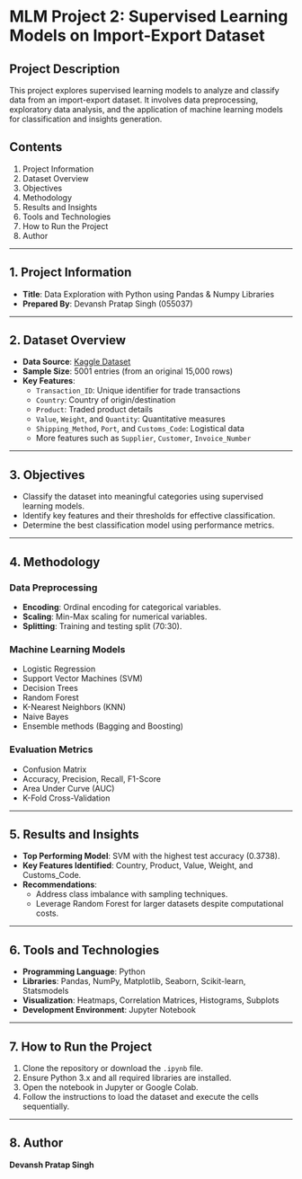 # MLM Project 2: Supervised Learning Models on Import-Export Dataset

## Project Description
This project explores supervised learning models to analyze and classify data from an import-export dataset. It involves data preprocessing, exploratory data analysis, and the application of machine learning models for classification and insights generation.

## Contents
1. Project Information
2. Dataset Overview
3. Objectives
4. Methodology
5. Results and Insights
6. Tools and Technologies
7. How to Run the Project
8. Author

---

## 1. Project Information
- **Title**: Data Exploration with Python using Pandas & Numpy Libraries
- **Prepared By**: Devansh Pratap Singh (055037)

---

## 2. Dataset Overview
- **Data Source**: [Kaggle Dataset](https://www.kaggle.com/datasets/chakilamvishwas/imports-exports-15000)
- **Sample Size**: 5001 entries (from an original 15,000 rows)
- **Key Features**:
  - `Transaction_ID`: Unique identifier for trade transactions
  - `Country`: Country of origin/destination
  - `Product`: Traded product details
  - `Value`, `Weight`, and `Quantity`: Quantitative measures
  - `Shipping_Method`, `Port`, and `Customs_Code`: Logistical data
  - More features such as `Supplier`, `Customer`, `Invoice_Number`

---

## 3. Objectives
- Classify the dataset into meaningful categories using supervised learning models.
- Identify key features and their thresholds for effective classification.
- Determine the best classification model using performance metrics.

---

## 4. Methodology
### Data Preprocessing
- **Encoding**: Ordinal encoding for categorical variables.
- **Scaling**: Min-Max scaling for numerical variables.
- **Splitting**: Training and testing split (70:30).

### Machine Learning Models
- Logistic Regression
- Support Vector Machines (SVM)
- Decision Trees
- Random Forest
- K-Nearest Neighbors (KNN)
- Naive Bayes
- Ensemble methods (Bagging and Boosting)

### Evaluation Metrics
- Confusion Matrix
- Accuracy, Precision, Recall, F1-Score
- Area Under Curve (AUC)
- K-Fold Cross-Validation

---

## 5. Results and Insights
- **Top Performing Model**: SVM with the highest test accuracy (0.3738).
- **Key Features Identified**: Country, Product, Value, Weight, and Customs_Code.
- **Recommendations**:
  - Address class imbalance with sampling techniques.
  - Leverage Random Forest for larger datasets despite computational costs.

---

## 6. Tools and Technologies
- **Programming Language**: Python
- **Libraries**: Pandas, NumPy, Matplotlib, Seaborn, Scikit-learn, Statsmodels
- **Visualization**: Heatmaps, Correlation Matrices, Histograms, Subplots
- **Development Environment**: Jupyter Notebook

---

## 7. How to Run the Project
1. Clone the repository or download the `.ipynb` file.
2. Ensure Python 3.x and all required libraries are installed.
3. Open the notebook in Jupyter or Google Colab.
4. Follow the instructions to load the dataset and execute the cells sequentially.

---

## 8. Author
**Devansh Pratap Singh**  

